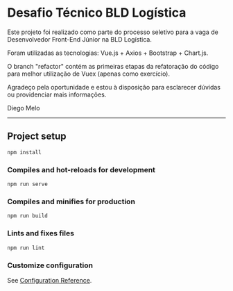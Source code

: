 # Desafio Técnico BLD Logística

Este projeto foi realizado como parte do processo seletivo para a vaga de Desenvolvedor Front-End Júnior na BLD Logística.

Foram utilizadas as tecnologias: Vue.js + Axios + Bootstrap + Chart.js.

O branch "refactor" contém as primeiras etapas da refatoração do código para melhor utilização de Vuex (apenas como exercício).

Agradeço pela oportunidade e estou à disposição para esclarecer dúvidas ou providenciar mais informações.

Diego Melo

---

## Project setup

```
npm install
```

### Compiles and hot-reloads for development

```
npm run serve
```

### Compiles and minifies for production

```
npm run build
```

### Lints and fixes files

```
npm run lint
```

### Customize configuration

See [Configuration Reference](https://cli.vuejs.org/config/).
